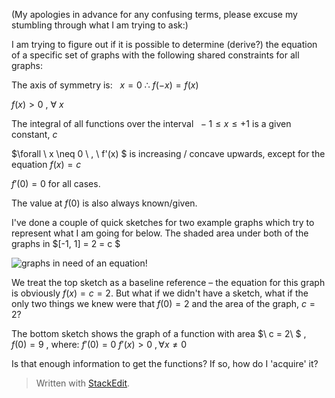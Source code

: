 
(My apologies in advance for any confusing terms, please excuse my stumbling through what I am trying to ask:)

I am trying to figure out if it is possible to determine (derive?) the equation of a specific set of graphs with the following shared constraints for all graphs:

The axis of symmetry is:  $\ \ x = 0 \ \therefore \ f(-x) = f(x)$

$f(x) > 0\ ,\ \forall \ x$

The integral of all functions over the interval $\ -1 \leq x \leq +1$ is a given constant,$\ c$

$\forall \ x \neq 0 \ , \ f'(x) $ is increasing / concave upwards, except for the equation $f(x) = c$

$f'(0) = 0$ for all cases.

The value at $f(0)$ is also always known/given.

I've done a couple of quick sketches for two example graphs which try to represent what I am going for below. The shaded area under both of the graphs in $[-1, 1] = 2 = c $

![graphs in need of an equation!](http://i.imgbox.com/n8Pvy1gY.jpg)

We treat the top sketch as a baseline reference – the equation for this graph is obviously $f(x) = c = 2.$ But what if we didn't have a sketch, what if the only two things we knew were that $f(0) = 2$ and the area of the graph, $c = 2?$

The bottom sketch shows the graph of a function with area $\ c = 2\ $ , $f(0) = 9$ , where:
$f'(0) = 0$
$f'(x) > 0 \ ,\forall x \neq 0$

Is that enough information to get the functions? If so, how do I 'acquire' it?


> Written with [StackEdit](https://stackedit.io/).